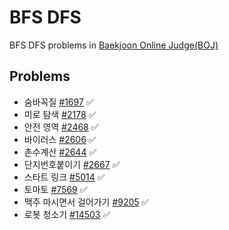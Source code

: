 # BFS DFS

BFS DFS problems in [Baekjoon Online Judge(BOJ)](https://www.acmicpc.net/)

## Problems

* 숨바꼭질 [#1697](https://www.acmicpc.net/problem/1697) ✅
* 미로 탐색 [#2178](https://www.acmicpc.net/problem/2178) ✅
* 안전 영역 [#2468](https://www.acmicpc.net/problem/2468) ✅
* 바이러스 [#2606](https://www.acmicpc.net/problem/2606) ✅
* 촌수계산 [#2644](https://www.acmicpc.net/problem/2644) ✅
* 단지번호붙이기 [#2667](https://www.acmicpc.net/problem/2667) ✅
* 스타트 링크 [#5014](https://www.acmicpc.net/problem/5014) ✅
* 토마토 [#7569](https://www.acmicpc.net/problem/7569) ✅
* 맥주 마시면서 걸어가기 [#9205](https://www.acmicpc.net/problem/9205) ✅
* 로봇 청소기 [#14503](https://www.acmicpc.net/problem/14503) ✅